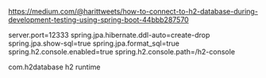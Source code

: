 https://medium.com/@harittweets/how-to-connect-to-h2-database-during-development-testing-using-spring-boot-44bbb287570

server.port=12333
spring.jpa.hibernate.ddl-auto=create-drop
spring.jpa.show-sql=true
spring.jpa.format_sql=true
spring.h2.console.enabled=true
spring.h2.console.path=/h2-console


<dependency>
			<groupId>com.h2database</groupId>
			<artifactId>h2</artifactId>
			<scope>runtime</scope>
		</dependency>
    
    

